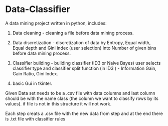 # Data-Classifier
A data mining project written in python, includes:

1. Data cleaning - cleaning a file before data mining process.

2. Data discretization - discretization of data by Entropy, Equal width, Equal depth and Gini index (user selection) into Number of given bins  before data mining process.

3. Classifier building - building classifier (ID3 or Naive Bayes) user selects classifier type and classifier split function (in ID3 ) - Information Gain, Gain Ratio, Gini Index.

4. basic Gui in tkinter.


Given Data set needs to be a .csv file with data columns and last column should be with the name class (the column we want to classify rows by its values).
if file is not in this structure it will not work.

Each step creats a .csv file with the new data from step and at the end there is .txt file with classifier rules

